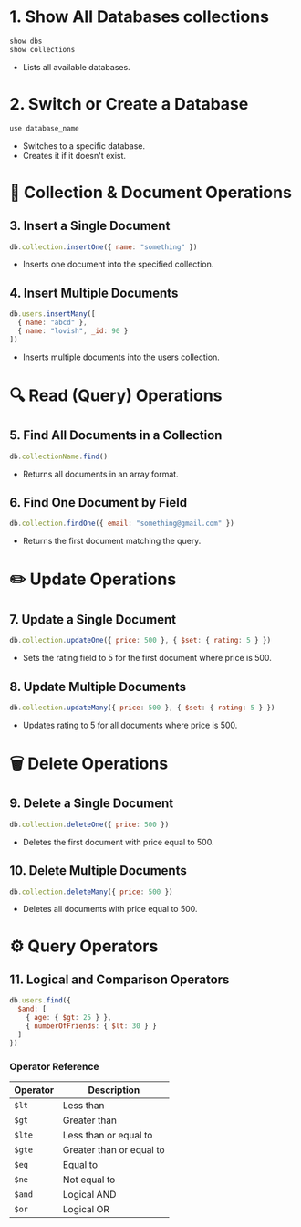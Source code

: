# 1. Show All Databases collections
```js
show dbs
show collections
```
- Lists all available databases.

# 2. Switch or Create a Database
```js
use database_name
```

- Switches to a specific database.
- Creates it if it doesn't exist.

# 📄 Collection & Document Operations
## 3. Insert a Single Document
```js
db.collection.insertOne({ name: "something" })
```
- Inserts one document into the specified collection.

## 4. Insert Multiple Documents
```js
db.users.insertMany([
  { name: "abcd" },
  { name: "lovish", _id: 90 }
])

```
- Inserts multiple documents into the users collection.

# 🔍 Read (Query) Operations
## 5. Find All Documents in a Collection
```js
db.collectionName.find()  
```

- Returns all documents in an array format.

## 6. Find One Document by Field
```js
db.collection.findOne({ email: "something@gmail.com" })
```
- Returns the first document matching the query.

# ✏️ Update Operations
## 7. Update a Single Document
```js
db.collection.updateOne({ price: 500 }, { $set: { rating: 5 } })
```
- Sets the rating field to 5 for the first document where price is 500.

## 8. Update Multiple Documents
```js
db.collection.updateMany({ price: 500 }, { $set: { rating: 5 } })
```
- Updates rating to 5 for all documents where price is 500.

# 🗑️ Delete Operations
## 9. Delete a Single Document
```js
db.collection.deleteOne({ price: 500 })
```
- Deletes the first document with price equal to 500.

## 10. Delete Multiple Documents
```js
db.collection.deleteMany({ price: 500 })
```

- Deletes all documents with price equal to 500.

# ⚙️ Query Operators
## 11. Logical and Comparison Operators
```js
db.users.find({
  $and: [
    { age: { $gt: 25 } },
    { numberOfFriends: { $lt: 30 } }
  ]
})
```
### Operator Reference

| Operator | Description               |
|----------|---------------------------|
| `$lt`    | Less than                 |
| `$gt`    | Greater than              |
| `$lte`   | Less than or equal to     |
| `$gte`   | Greater than or equal to  |
| `$eq`    | Equal to                  |
| `$ne`    | Not equal to              |
| `$and`   | Logical AND               |
| `$or`    | Logical OR                |
